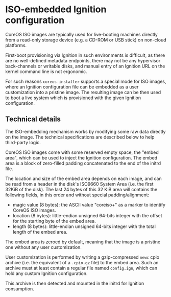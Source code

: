 # ISO-embedded Ignition configuration

CoreOS ISO images are typically used for live-booting machines directly from a read-only storage device (e.g. a CD-ROM or USB stick) on non-cloud platforms.

First-boot provisioning via Ignition in such environments is difficult, as there are no well-defined metadata endpoints, there may not be any hypervisor back-channels or writable disks, and manual entry of an Ignition URL on the kernel command line is not ergonomic.

For such reasons `coreos-installer` supports a special mode for ISO images, where an Ignition configuration file can be embedded as a user customization into a pristine image.
The resulting image can be then used to boot a live system which is provisioned with the given Ignition configuration.

## Technical details

The ISO-embedding mechanism works by modifying some raw data directly on the image.
The technical specifications are described below to help third-party logic.

CoreOS ISO images come with some reserved empty space, the "embed area", which can be used to inject the Ignition configuration.
The embed area is a block of zero-filled padding concatenated to the end of the initrd file.

The location and size of the embed area depends on each image, and can be read from a header in the disk's ISO9660 System Area (i.e. the first 32KiB of the disk).
The last 24 bytes of this 32 KiB area will contains the following fields, in this order and without special padding/alignment:

 * magic value (8 bytes): the ASCII value "coreiso+" as a marker to identify CoreOS ISO images.
 * location (8 bytes): little-endian unsigned 64-bits integer with the offset for the starting byte of the embed area.
 * length (8 bytes): little-endian unsigned 64-bits integer with the total length of the embed area.

The embed area is zeroed by default, meaning that the image is a pristine one without any user customization.

User customization is performed by writing a gzip-compressed `newc` cpio archive (i.e. the equivalent of a `.cpio.gz` file) to the embed area.
Such an archive must at least contain a regular file named `config.ign`, which can hold any custom Ignition configuration.

This archive is then detected and mounted in the initrd for Ignition consumption.
